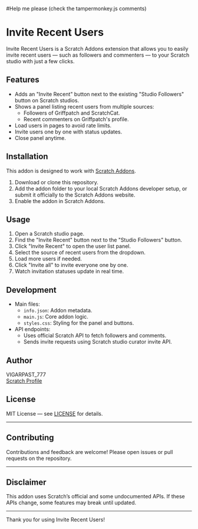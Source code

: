 #Help me please (check the tampermonkey.js comments)

# Invite Recent Users

Invite Recent Users is a Scratch Addons extension that allows you to easily invite recent users — such as followers and commenters — to your Scratch studio with just a few clicks.

## Features

- Adds an "Invite Recent" button next to the existing "Studio Followers" button on Scratch studios.
- Shows a panel listing recent users from multiple sources:
  - Followers of Griffpatch and ScratchCat.
  - Recent commenters on Griffpatch's profile.
- Load users in pages to avoid rate limits.
- Invite users one by one with status updates.
- Close panel anytime.

## Installation

This addon is designed to work with [Scratch Addons](https://scratchaddons.com/).

1. Download or clone this repository.
2. Add the addon folder to your local Scratch Addons developer setup, or submit it officially to the Scratch Addons website.
3. Enable the addon in Scratch Addons.

## Usage

1. Open a Scratch studio page.
2. Find the "Invite Recent" button next to the "Studio Followers" button.
3. Click "Invite Recent" to open the user list panel.
4. Select the source of recent users from the dropdown.
5. Load more users if needed.
6. Click "Invite all" to invite everyone one by one.
7. Watch invitation statuses update in real time.

## Development

- Main files:
  - `info.json`: Addon metadata.
  - `main.js`: Core addon logic.
  - `styles.css`: Styling for the panel and buttons.
- API endpoints:
  - Uses official Scratch API to fetch followers and comments.
  - Sends invite requests using Scratch studio curator invite API.

## Author

VIGARPAST_777  
[Scratch Profile](https://scratch.mit.edu/users/VIGARPAST_777/)

## License

MIT License — see [LICENSE](LICENSE) for details.

---

## Contributing

Contributions and feedback are welcome! Please open issues or pull requests on the repository.

---

## Disclaimer

This addon uses Scratch’s official and some undocumented APIs. If these APIs change, some features may break until updated.

---

Thank you for using Invite Recent Users!

